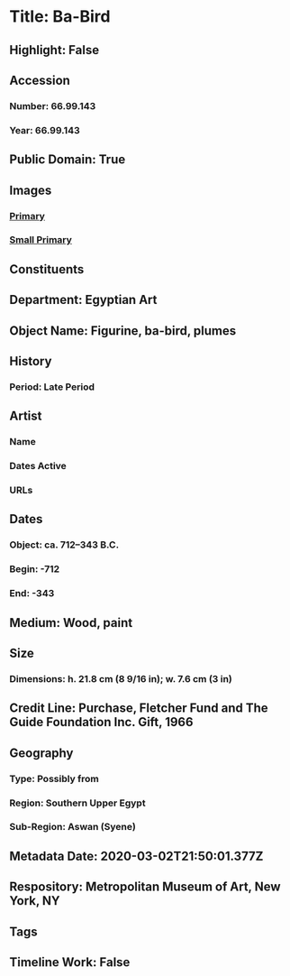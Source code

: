 # Title: Ba-Bird
## Highlight: False
## Accession
### Number: 66.99.143
### Year: 66.99.143
## Public Domain: True
## Images
### [Primary](https://images.metmuseum.org/CRDImages/eg/original/66.99.143.jpg)
### [Small Primary](https://images.metmuseum.org/CRDImages/eg/web-large/66.99.143.jpg)
## Constituents
## Department: Egyptian Art
## Object Name: Figurine, ba-bird, plumes
## History
### Period: Late Period
## Artist
### Name
### Dates Active
### URLs
## Dates
### Object: ca. 712–343 B.C.
### Begin: -712
### End: -343
## Medium: Wood, paint
## Size
### Dimensions: h. 21.8 cm (8 9/16 in); w. 7.6 cm (3 in)
## Credit Line: Purchase, Fletcher Fund and The Guide Foundation Inc. Gift, 1966
## Geography
### Type: Possibly from
### Region: Southern Upper Egypt
### Sub-Region: Aswan (Syene)
## Metadata Date: 2020-03-02T21:50:01.377Z
## Respository: Metropolitan Museum of Art, New York, NY
## Tags
## Timeline Work: False